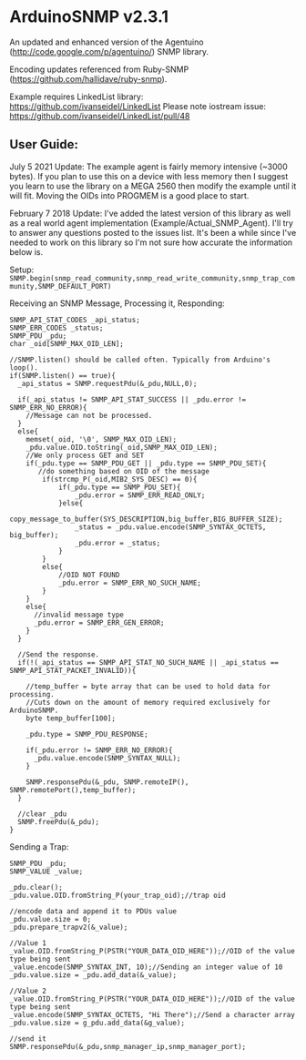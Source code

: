 ArduinoSNMP v2.3.1
=============

An updated and enhanced version of the Agentuino (http://code.google.com/p/agentuino/) SNMP library.

Encoding updates referenced from Ruby-SNMP (https://github.com/hallidave/ruby-snmp).

Example requires LinkedList library: https://github.com/ivanseidel/LinkedList
    Please note iostream issue: https://github.com/ivanseidel/LinkedList/pull/48

User Guide:
---------------------

July 5 2021 Update: The example agent is fairly memory intensive (~3000 bytes). If you plan to use this on a device with less memory then I suggest you learn to use the library on a MEGA 2560 then modify the example until it will fit. Moving the OIDs into PROGMEM is a good place to start.

February 7 2018 Update: I've added the latest version of this library as well as a real world agent implementation (Example/Actual_SNMP_Agent). I'll try to answer any questions posted to the issues list. It's been a while since I've needed to work on this library so I'm not sure how accurate the information below is.


Setup:
`SNMP.begin(snmp_read_community,snmp_read_write_community,snmp_trap_community,SNMP_DEFAULT_PORT)`

Receiving an SNMP Message, Processing it, Responding:
```
SNMP_API_STAT_CODES _api_status;
SNMP_ERR_CODES _status;
SNMP_PDU _pdu;
char _oid[SNMP_MAX_OID_LEN];

//SNMP.listen() should be called often. Typically from Arduino's loop().
if(SNMP.listen() == true){
  _api_status = SNMP.requestPdu(&_pdu,NULL,0);

  if(_api_status != SNMP_API_STAT_SUCCESS || _pdu.error != SNMP_ERR_NO_ERROR){
    //Message can not be processed.
  }
  else{
    memset(_oid, '\0', SNMP_MAX_OID_LEN);
    _pdu.value.OID.toString(_oid,SNMP_MAX_OID_LEN);
    //We only process GET and SET
    if(_pdu.type == SNMP_PDU_GET || _pdu.type == SNMP_PDU_SET){
       //do something based on OID of the message
        if(strcmp_P(_oid,MIB2_SYS_DESC) == 0){
            if(_pdu.type == SNMP_PDU_SET){
                _pdu.error = SNMP_ERR_READ_ONLY;
            }else{
                copy_message_to_buffer(SYS_DESCRIPTION,big_buffer,BIG_BUFFER_SIZE);
                _status = _pdu.value.encode(SNMP_SYNTAX_OCTETS, big_buffer);
                _pdu.error = _status;
            }
        }
        else{
            //OID NOT FOUND
            _pdu.error = SNMP_ERR_NO_SUCH_NAME;
        }
    }
    else{
      //invalid message type
      _pdu.error = SNMP_ERR_GEN_ERROR;
    }
  }

  //Send the response.
  if(!(_api_status == SNMP_API_STAT_NO_SUCH_NAME || _api_status == SNMP_API_STAT_PACKET_INVALID)){

    //temp_buffer = byte array that can be used to hold data for processing.
    //Cuts down on the amount of memory required exclusively for ArduinoSNMP.
    byte temp_buffer[100];

    _pdu.type = SNMP_PDU_RESPONSE;

    if(_pdu.error != SNMP_ERR_NO_ERROR){
      _pdu.value.encode(SNMP_SYNTAX_NULL);
    }

    SNMP.responsePdu(&_pdu, SNMP.remoteIP(), SNMP.remotePort(),temp_buffer);
  }

  //clear _pdu
  SNMP.freePdu(&_pdu);
}
```

Sending a Trap:
```
SNMP_PDU _pdu;
SNMP_VALUE _value;

_pdu.clear();
_pdu.value.OID.fromString_P(your_trap_oid);//trap oid

//encode data and append it to PDUs value
_pdu.value.size = 0;
_pdu.prepare_trapv2(&_value);

//Value 1
_value.OID.fromString_P(PSTR("YOUR_DATA_OID_HERE"));//OID of the value type being sent
_value.encode(SNMP_SYNTAX_INT, 10);//Sending an integer value of 10
_pdu.value.size = _pdu.add_data(&_value);

//Value 2
_value.OID.fromString_P(PSTR("YOUR_DATA_OID_HERE"));//OID of the value type being sent
_value.encode(SNMP_SYNTAX_OCTETS, "Hi There");//Send a character array
_pdu.value.size = g_pdu.add_data(&g_value);

//send it
SNMP.responsePdu(&_pdu,snmp_manager_ip,snmp_manager_port);
```
